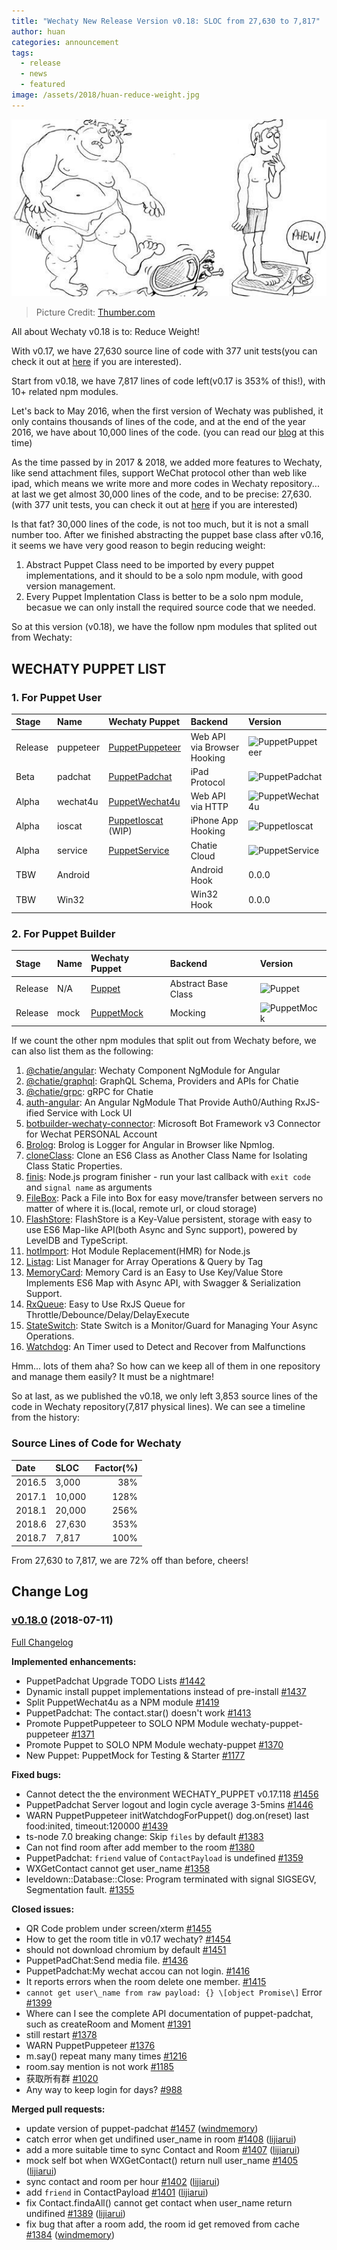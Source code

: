 ```yaml
---
title: "Wechaty New Release Version v0.18: SLOC from 27,630 to 7,817"
author: huan
categories: announcement
tags:
  - release
  - news
  - featured
image: /assets/2018/huan-reduce-weight.jpg
---
```


![reduce weight](/assets/2018/huan-reduce-weight.jpg)

> Picture Credit: [Thumber.com](https://www.tumblr.com/search/the%20fastest%20way%20to%20lose%20weight)

All about Wechaty v0.18 is to: Reduce Weight!

With v0.17, we have 27,630 source line of code with 377 unit tests(you can check it out at [here](https://github.com/wechaty/wechaty/blob/01bfdf96c8023f44fa2ad2762f8f12fee875e42e/tests/README.md) if you are interested).

Start from v0.18, we have 7,817 lines of code left(v0.17 is 353% of this!), with 10+ related npm modules.

Let's back to May 2016, when the first version of Wechaty was published, it only contains thousands of lines of the code, and at the end of the year 2016, we have about 10,000 lines of the code. (you can read our [blog](https://wechaty.github.io/welcome-to-wechaty/) at this time)

As the time passed by in 2017 & 2018, we added more features to Wechaty, like send attachment files, support WeChat protocol other than web like ipad, which means we write more and more codes in Wechaty repository... at last we get almost 30,000 lines of the code, and to be precise: 27,630. (with 377 unit tests, you can check it out at [here](https://github.com/wechaty/wechaty/blob/01bfdf96c8023f44fa2ad2762f8f12fee875e42e/tests/README.md) if you are interested)

Is that fat? 30,000 lines of the code, is not too much, but it is not a small number too. After we finished abstracting the puppet base class after v0.16, it seems we have very good reason to begin reducing weight:

1. Abstract Puppet Class need to be imported by every puppet implementations, and it should to be a solo npm module, with good version management.
1. Every Puppet Implentation Class is better to be a solo npm module, becasue we can only install the required source code that we needed.

So at this version (v0.18), we have the follow npm modules that splited out from Wechaty:

## WECHATY PUPPET LIST

### 1. For Puppet User

| Stage   | Name      | Wechaty Puppet | Backend | Version |
| :---    | :---      | :---           | :---    | :---    |
| Release  | puppeteer | [PuppetPuppeteer](https://github.com/wechaty/wechaty-puppet-puppeteer) | Web API via Browser Hooking | ![PuppetPuppeteer](https://badge.fury.io/js/wechaty-puppet-puppeteer.svg) |
| Beta    | padchat   | [PuppetPadchat](https://github.com/lijiarui/wechaty-puppet-padchat) | iPad Protocol | ![PuppetPadchat](https://badge.fury.io/js/wechaty-puppet-padchat.svg) |
| Alpha   | wechat4u  | [PuppetWechat4u](https://github.com/wechaty/wechaty-puppet-wechat4u) | Web API via HTTP | ![PuppetWechat4u](https://badge.fury.io/js/wechaty-puppet-wechat4u.svg) |
| Alpha   | ioscat    | [PuppetIoscat](https://github.com/linyimin-bupt/wechaty-puppet-ioscat) (WIP) | iPhone App Hooking | ![PuppetIoscat](https://badge.fury.io/js/wechaty-puppet-ioscat.svg) |
| Alpha   | service    | [PuppetService](https://github.com/wechaty/wechaty-puppet-service) | Chatie Cloud | ![PuppetService](https://badge.fury.io/js/wechaty-puppet-service.svg) |
| TBW | Android | | Android Hook | 0.0.0 |
| TBW | Win32   | | Win32 Hook   | 0.0.0 |

### 2. For Puppet Builder

| Stage   | Name      | Wechaty Puppet | Backend | Version |
| :---    | :---      | :---           | :---    | :---    |
| Release | N/A       | [Puppet](https://github.com/wechaty/wechaty-puppet) | Abstract Base Class | ![Puppet](https://badge.fury.io/js/wechaty-puppet.svg) |
| Release | mock      | [PuppetMock](https://github.com/wechaty/wechaty-puppet-mock) | Mocking | ![PuppetMock](https://badge.fury.io/js/wechaty-puppet-mock.svg) |

If we count the other npm modules that split out from Wechaty before, we can also list them as the following:

1. [@chatie/angular](https://www.npmjs.com/package/@chatie/angular): Wechaty Component NgModule for Angular
1. [@chatie/graphql](https://www.npmjs.com/package/@chatie/graphql): GraphQL Schema, Providers and APIs for Chatie
1. [@chatie/grpc](https://www.npmjs.com/package/@chatie/grpc): gRPC for Chatie
1. [auth-angular](https://www.npmjs.com/package/auth-angular): An Angular NgModule That Provide Auth0/Authing RxJS-ified Service with Lock UI
1. [botbuilder-wechaty-connector](https://www.npmjs.com/package/botbuilder-wechaty-connector): Microsoft Bot Framework v3 Connector for Wechat PERSONAL Account
1. [Brolog](https://www.npmjs.com/package/brolog): Brolog is Logger for Angular in Browser like Npmlog.
1. [cloneClass](https://www.npmjs.com/package/clone-class): Clone an ES6 Class as Another Class Name for Isolating Class Static Properties.
1. [finis](https://www.npmjs.com/package/finis): Node.js program finisher - run your last callback with `exit code` and `signal name` as arguments
1. [FileBox](https://www.npmjs.com/package/file-box): Pack a File into Box for easy move/transfer between servers no matter of where it is.(local, remote url, or cloud storage)
1. [FlashStore](https://www.npmjs.com/package/flash-store): FlashStore is a Key-Value persistent, storage with easy to use ES6 Map-like API(both Async and Sync support), powered by LevelDB and TypeScript.
1. [hotImport](https://www.npmjs.com/package/hot-import): Hot Module Replacement(HMR) for Node.js
1. [Listag](https://www.npmjs.com/package/listag): List Manager for Array Operations & Query by Tag
1. [MemoryCard](https://www.npmjs.com/package/memory-card): Memory Card is an Easy to Use Key/Value Store Implements ES6 Map with Async API, with Swagger & Serialization Support.
1. [RxQueue](https://www.npmjs.com/package/rx-queue): Easy to Use RxJS Queue for Throttle/Debounce/Delay/DelayExecute
1. [StateSwitch](https://www.npmjs.com/package/state-switch): State Switch is a Monitor/Guard for Managing Your Async Operations.
1. [Watchdog](https://www.npmjs.com/package/watchdog): An Timer used to Detect and Recover from Malfunctions

Hmm... lots of them aha? So how can we keep all of them in one repository and manage them easily? It must be a nightmare!

So at last, as we published the v0.18, we only left 3,853 source lines of the code in Wechaty repository(7,817 physical lines). We can see a timeline from the history:

### Source Lines of Code for Wechaty

| Date | SLOC | Factor(%) |
| :--- | :--- | ---: |
| 2016.5 | 3,000 | 38% |
| 2017.1 | 10,000 | 128% |
| 2018.1 | 20,000 | 256% |
| 2018.6 | 27,630 | 353% |
| 2018.7 | 7,817 | 100% |

From 27,630 to 7,817, we are 72% off than before, cheers!

## Change Log

### [v0.18.0](https://github.com/wechaty/wechaty/tree/v0.18.0) (2018-07-11)

[Full Changelog](https://github.com/wechaty/wechaty/compare/v0.16.0...v0.18.0)

**Implemented enhancements:**

- PuppetPadchat Upgrade TODO Lists [\#1442](https://github.com/wechaty/wechaty/issues/1442)
- Dynamic install puppet implementations instead of pre-install [\#1437](https://github.com/wechaty/wechaty/issues/1437)
- Split PuppetWechat4u as a NPM module [\#1419](https://github.com/wechaty/wechaty/issues/1419)
- PuppetPadchat: The contact.star\(\) doesn't work [\#1413](https://github.com/wechaty/wechaty/issues/1413)
- Promote PuppetPuppeteer to SOLO NPM Module wechaty-puppet-puppeteer [\#1371](https://github.com/wechaty/wechaty/issues/1371)
- Promote Puppet to SOLO NPM Module wechaty-puppet [\#1370](https://github.com/wechaty/wechaty/issues/1370)
- New Puppet: PuppetMock for Testing & Starter [\#1177](https://github.com/wechaty/wechaty/issues/1177)

**Fixed bugs:**

- Cannot detect the the environment WECHATY\_PUPPET v0.17.118  [\#1456](https://github.com/wechaty/wechaty/issues/1456)
- PuppetPadchat Server logout and login cycle average 3-5mins [\#1446](https://github.com/wechaty/wechaty/issues/1446)
- WARN PuppetPuppeteer initWatchdogForPuppet\(\) dog.on\(reset\) last food:inited, timeout:120000 [\#1439](https://github.com/wechaty/wechaty/issues/1439)
- ts-node 7.0 breaking change: Skip `files` by default [\#1383](https://github.com/wechaty/wechaty/issues/1383)
- Can not find room after add member to the room [\#1380](https://github.com/wechaty/wechaty/issues/1380)
- PuppetPadchat: `friend` value of `ContactPayload` is undefined [\#1359](https://github.com/wechaty/wechaty/issues/1359)
- WXGetContact cannot get user\_name [\#1358](https://github.com/wechaty/wechaty/issues/1358)
- leveldown::Database::Close: Program terminated with signal SIGSEGV, Segmentation fault. [\#1355](https://github.com/wechaty/wechaty/issues/1355)

**Closed issues:**

- QR Code problem under screen/xterm [\#1455](https://github.com/wechaty/wechaty/issues/1455)
- How to get the room title in v0.17 wechaty? [\#1454](https://github.com/wechaty/wechaty/issues/1454)
- should not download chromium by default [\#1451](https://github.com/wechaty/wechaty/issues/1451)
- PuppetPadChat:Send media file. [\#1436](https://github.com/wechaty/wechaty/issues/1436)
- PuppetPadchat:My wechat accou can not login. [\#1416](https://github.com/wechaty/wechaty/issues/1416)
- It reports errors when the room delete one member. [\#1415](https://github.com/wechaty/wechaty/issues/1415)
- `cannot get user\_name from raw payload: {} \[object Promise\]` Error [\#1399](https://github.com/wechaty/wechaty/issues/1399)
- Where can I see the complete API documentation of puppet-padchat, such as createRoom and Moment [\#1391](https://github.com/wechaty/wechaty/issues/1391)
- still restart [\#1378](https://github.com/wechaty/wechaty/issues/1378)
- WARN PuppetPuppeteer [\#1376](https://github.com/wechaty/wechaty/issues/1376)
- m.say\(\) repeat many many times [\#1216](https://github.com/wechaty/wechaty/issues/1216)
- room.say mention is not work [\#1185](https://github.com/wechaty/wechaty/issues/1185)
- 获取所有群 [\#1020](https://github.com/wechaty/wechaty/issues/1020)
- Any way to keep login for days? [\#988](https://github.com/wechaty/wechaty/issues/988)

**Merged pull requests:**

- update version of puppet-padchat [\#1457](https://github.com/wechaty/wechaty/pull/1457) ([windmemory](https://github.com/windmemory))
- catch error when get undifined user\_name in room [\#1408](https://github.com/wechaty/wechaty/pull/1408) ([lijiarui](https://github.com/lijiarui))
- add a more suitable time to sync Contact and Room [\#1407](https://github.com/wechaty/wechaty/pull/1407) ([lijiarui](https://github.com/lijiarui))
- mock self bot when WXGetContact\(\) return null user\_name [\#1405](https://github.com/wechaty/wechaty/pull/1405) ([lijiarui](https://github.com/lijiarui))
- sync contact and room per hour [\#1402](https://github.com/wechaty/wechaty/pull/1402) ([lijiarui](https://github.com/lijiarui))
- add `friend` in ContactPayload [\#1401](https://github.com/wechaty/wechaty/pull/1401) ([lijiarui](https://github.com/lijiarui))
- fix Contact.findaAll\(\) cannot get contact when user\_name return undifined [\#1389](https://github.com/wechaty/wechaty/pull/1389) ([lijiarui](https://github.com/lijiarui))
- fix bug that after a room add, the room id get removed from cache [\#1384](https://github.com/wechaty/wechaty/pull/1384) ([windmemory](https://github.com/windmemory))
